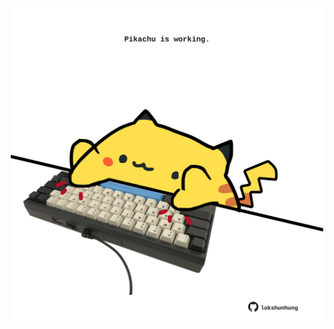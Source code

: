 <!-- built at 23/10/2023, 14:00:50 UTC -->
<p align="center">
  <img width="500" height="500" src="./ReadmeImage.svg">
</p>
